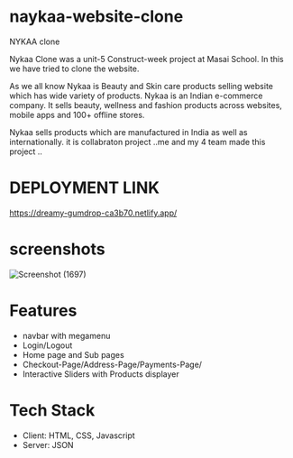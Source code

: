 # naykaa-website-clone

NYKAA clone

Nykaa Clone was a unit-5 Construct-week project at Masai School. In this we have tried to clone the website.

As we all know Nykaa is Beauty and Skin care products selling website which has wide variety of products.
Nykaa is an Indian e-commerce company.
It sells beauty, wellness and fashion products across websites, mobile apps and 100+ offline stores.

Nykaa sells products which are manufactured in India as well as internationally. 
it is collabraton project ..me and my 4 team made this project ..


# DEPLOYMENT LINK
https://dreamy-gumdrop-ca3b70.netlify.app/



# screenshots
![Screenshot (1697)](https://user-images.githubusercontent.com/108890988/189495829-86722986-464d-4837-b49e-cb737600c7d3.png)




# Features
* navbar with megamenu
* Login/Logout
* Home page and Sub pages
* Checkout-Page/Address-Page/Payments-Page/
* Interactive Sliders with Products displayer


# Tech Stack
* Client: HTML, CSS, Javascript
* Server: JSON



